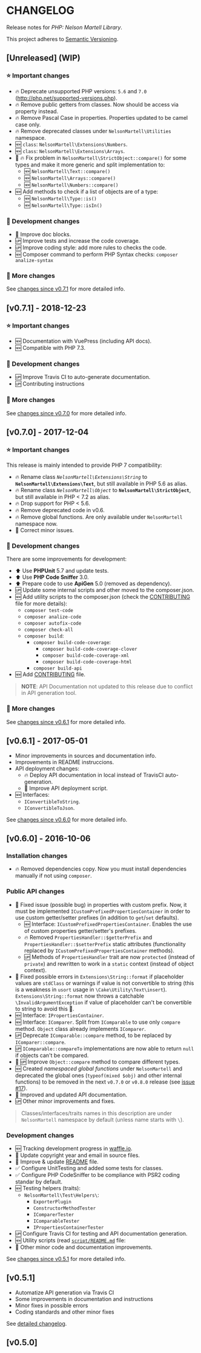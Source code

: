 # CHANGELOG

Release notes for *PHP: Nelson Martell Library*.

This project adheres to [Semantic Versioning](https://semver.org/spec/v2.0.0.html).


## [Unreleased] (WIP)

### :star: Important changes

- :fire: Deprecate unsupported PHP versions: `5.6` and `7.0` (http://php.net/supported-versions.php).
- :fire: Remove public getters from classes. Now should be access via property instead.
- :fire: Remove Pascal Case in properties. Properties updated to be camel case only.
- :fire: Remove deprecated classes under `NelsonMartell\Utilities` namespace.
- :new: `class`: `NelsonMartell\Extensions\Numbers`.
- :new: `class`: `NelsonMartell\Extensions\Arrays`.
- :bug: :fire: Fix problem in `NelsonMartell\StrictObject::compare()` for some types and make it more generic and split implementation to:
  - :new: `NelsonMartell\Text::compare()`
  - :new: `NelsonMartell\Arrays::compare()`
  - :new: `NelsonMartell\Numbers::compare()`
- :new: Add methods to check if a list of objects are of a type:
  - :new: `NelsonMartell\Type::is()`
  - :new: `NelsonMartell\Type::isIn()`


### :notebook: Development changes

- :art: Improve doc blocks.
- :up: Improve tests and increase the code coverage.
- :up: Improve coding style: add more rules to checks the code.
- :new: Composer command to perform PHP Syntax checks: `composer analize-syntax`


### :bookmark: More changes

See [changes since v0.7.1](https://github.com/nelson6e65/php_nml/compare/v0.7.1...master?w=1) for more detailed info.



## [v0.7.1] - 2018-12-23

### :star: Important changes

- :new: Documentation with VuePress (including API docs).
- :new: Compatible with PHP 7.3.

### :notebook: Development changes

- :up: Improve Travis CI to auto-generate documentation.
- :up: Contributing instructions

### :bookmark: More changes

See [changes since v0.7.0](https://github.com/nelson6e65/php_nml/compare/v0.7.0...v0.7.1?w=1) for more detailed info.



## [v0.7.0] - 2017-12-04

### :star: Important changes

This release is mainly intended to provide PHP 7 compatibility:

- :fire: Rename class _`NelsonMartell\Extensions\String`_ to **`NelsonMartell\Extensions\Text`**, but still available in PHP 5.6 as alias.
- :fire: Rename class _`NelsonMartell\Object`_ to **`NelsonMartell\StrictObject`**, but still available in PHP < 7.2 as alias.
- :fire: Drop support for PHP < 5.6.
- :fire: Remove deprecated code in v0.6.
- :fire: Remove global functions. Are only available under `NelsonMartell` namespace now.
- :bug: Correct minor issues.

### :notebook: Development changes

There are some improvements for development:

- :arrow_up: Use **PHPUnit** 5.7 and update tests.
- :arrow_up: Use **PHP Code Sniffer** 3.0.
- :arrow_up: Prepare code to use **ApiGen** 5.0 (removed as dependency).
- :up: Update some internal scripts and other moved to the composer.json.
- :new: Add utility scripts to the composer.json (check the [CONTRIBUTING](CONTRIBUTING.md) file for more details):
  - `composer test-code`
  - `composer analize-code`
  - `composer autofix-code`
  - `composer check-all`
  - `composer build`:
    - `composer build-code-coverage`:
      - `composer build-code-coverage-clover`
      - `composer build-code-coverage-xml`
      - `composer build-code-coverage-html`
    - `composer build-api`
- :new: Add [CONTRIBUTING](CONTRIBUTING.md) file.

> **NOTE**: API Documentation not updated to this release due to conflict in API generation tool.

### :bookmark: More changes

See [changes since v0.6.1](https://github.com/nelson6e65/php_nml/compare/v0.6.1...v0.7.0?w=1) for more detailed info.


## [v0.6.1] - 2017-05-01

- Minor improvements in sources and documentation info.
- Improvements in README instruccions.
- API deployment changes:
  - :fire: Deploy API documentation in local instead of TravisCI auto-generation.
  - :memo: Improve API deployment script.
- :new: Interfaces:
  - `IConvertibleToString`.
  - `IConvertibleToJson`.

See [changes since v0.6.0](https://github.com/nelson6e65/php_nml/compare/v0.6.0...v0.6.1) for more detailed info.


## [v0.6.0] - 2016-10-06

### Installation changes
- :fire: Removed dependencies copy. Now you must install dependencies manually if not using `composer`.

### Public API changes
- :bug: Fixed issue (possible bug) in properties with custom prefix. Now, it must be implemented ``ICustomPrefixedPropertiesContainer`` in order to use custom getter/setter prefixes (in addition to `get`/`set` defaults).
  - :new: Interface: ``ICustomPrefixedPropertiesContainer``. Enables the use of custom properties getter/setter's prefixes.
  - :fire: Removed ``PropertiesHandler::$getterPrefix`` and ``PropertiesHandler::$setterPrefix`` static attributes (functionality replaced by ``ICustomPrefixedPropertiesContainer`` methods).
  - :up: Methods of ``PropertiesHandler`` trait are now ``protected`` (instead of ``private``) and rewritten to work in a ``static`` context (instead of object context).
- :bug: Fixed possible errors in ``Extensions\String::format`` if placeholder values are ``stdClass`` or warnings if value is not convertible to string (this is a weakness in ``usort`` usage in ``\Cake\Utility\Text\insert``). ``Extensions\String::format`` now throws a catchable ``\InvalidArgumentException`` if value of placeholder can't be convertible to string to avoid this :bug:.
- :new: Interface: ``IPropertiesContainer``.
- :new: Interface: ``IComparer``. Split from ``IComparable`` to use only ``compare`` method. ``Object`` class already implements ``IComparer``.
- :up: Deprecate ``IComparable::compare`` method, to be replaced by ``IComparer::compare``.
- :up: ``IComparable::compareTo`` implementations are now able to return ``null`` if objects can't be compared.
- :bug: :up: Improve ``Object::compare`` method to compare different types.
- :new: Created *namespaced global functions* under `NelsonMartell` and deprecated the global ones (`typeof(mixed $obj)` and other internal functions) to be removed in the next ``v0.7.0`` or ``v0.8.0`` release (see [issue #17](https://github.com/nelson6e65/php_nml/issues/17)).
- :memo: Improved and updated API documentation.
- :up: Other minor improvements and fixes.

> Classes/interfaces/traits names in this description are under ``NelsonMartell`` namespace by default (unless name starts with ``\``).


### Development changes
- :new: Tracking development progress in [waffle.io](http://waffle.io/nelson6e65/php_nml).
- :art: Update copyright year and email in source files.
- :memo: Improve & update [README](README.md) file.
- :white_check_mark: Configure UnitTesting and added some tests for classes.
- :white_check_mark: Configure PHP CodeSniffer to be compliance with PSR2 coding standar by default.
- :new: Testing helpers (traits):
  - ``NelsonMartell\Test\Helpers\``:
    - ``ExporterPlugin``
    - ``ConstructorMethodTester``
    - ``IComparerTester``
    - ``IComparableTester``
    - ``IPropertiesContainerTester``
- :up: Configure Travis CI for testing and API documentation generation.
- :new: Utility scripts (read [`script/README.md`](script/README.md) file:
- :art: Other minor code and documentation improvements.


See [changes since v0.5.1](https://github.com/nelson6e65/php_nml/compare/v0.5.1...v0.6.0) for more detailed info.



## [v0.5.1]
- Automatize API generation via Travis CI
- Some improvements in documentation and instructions
- Minor fixes in possible errors
- Coding standards and other minor fixes

See [detailed changelog](https://github.com/nelson6e65/php_nml/compare/v0.5.0...v0.5.1).

## [v0.5.0]
<!-- TODO -->
